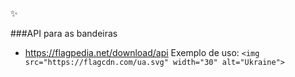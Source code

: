 ✨

###API para as bandeiras 
* https://flagpedia.net/download/api
Exemplo de uso:
``<img src="https://flagcdn.com/ua.svg" width="30" alt="Ukraine">``